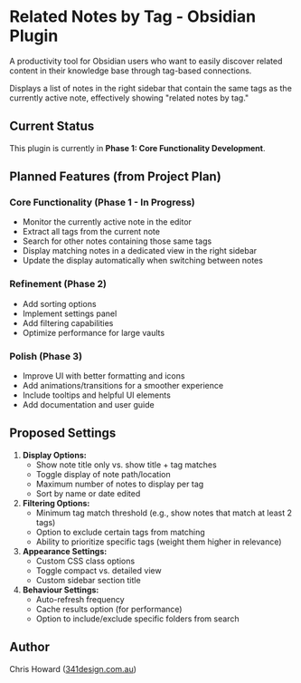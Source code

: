 # Related Notes by Tag - Obsidian Plugin

A productivity tool for Obsidian users who want to easily discover related content in their knowledge base through tag-based connections.

Displays a list of notes in the right sidebar that contain the same tags as the currently active note, effectively showing "related notes by tag."

## Current Status

This plugin is currently in **Phase 1: Core Functionality Development**.

## Planned Features (from Project Plan)

### Core Functionality (Phase 1 - In Progress)

- Monitor the currently active note in the editor
- Extract all tags from the current note
- Search for other notes containing those same tags
- Display matching notes in a dedicated view in the right sidebar
- Update the display automatically when switching between notes

### Refinement (Phase 2)

- Add sorting options
- Implement settings panel
- Add filtering capabilities
- Optimize performance for large vaults

### Polish (Phase 3)

- Improve UI with better formatting and icons
- Add animations/transitions for a smoother experience
- Include tooltips and helpful UI elements
- Add documentation and user guide

## Proposed Settings

1.  **Display Options:**
    - Show note title only vs. show title + tag matches
    - Toggle display of note path/location
    - Maximum number of notes to display per tag
    - Sort by name or date edited
2.  **Filtering Options:**
    - Minimum tag match threshold (e.g., show notes that match at least 2 tags)
    - Option to exclude certain tags from matching
    - Ability to prioritize specific tags (weight them higher in relevance)
3.  **Appearance Settings:**
    - Custom CSS class options
    - Toggle compact vs. detailed view
    - Custom sidebar section title
4.  **Behaviour Settings:**
    - Auto-refresh frequency
    - Cache results option (for performance)
    - Option to include/exclude specific folders from search

## Author

Chris Howard ([341design.com.au](https://341design.com.au))
